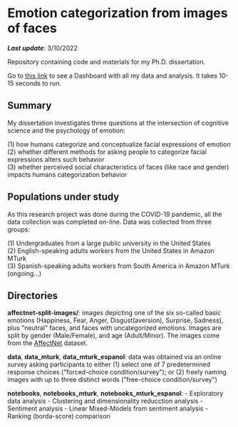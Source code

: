 # Emotion categorization from images of faces 

***Last update***: 3/10/2022

Repository containing code and materials for my Ph.D. dissertation. 

Go to [this link](https://share.streamlit.io/pabloinsente/emotions_dashboard/main/emotions_dashboard_2.py) to see a Dashboard with all my data and analysis. It takes 10-15 seconds to run.

## Summary 

My dissertation investigates three questions at the intersection of cognitive science and the psychology of emotion:

(1) how humans categorize and conceptualize facial expressions of emotion  
(2) whether different methods for asking people to categorize facial expressions alters such behavior  
(3) whether perceived social characteristics of faces (like race and gender) impacts humans categorization behavior   

## Populations under study

As this research project was done during the COVID-19 pandemic, all the data collection was completed on-line. Data was collected from three groups:

(1) Undergraduates from a large public university in the United States  
(2) English-speaking adults workers from the United States in Amazon MTurk  
(3) Spanish-speaking adults workers from South America in Amazon MTurk (ongoing...)

## Directories

**affectnet-split-images/**: images depicting one of the six so-called basic emotions (Happiness, Fear, Anger, Disgust(aversion), Surprise, Sadness), plus "neutral" faces, and faces with uncategorized emotions. Images are split by gender (Male/Female), and age (Adult/Minor). The images come from the [AffectNet](http://mohammadmahoor.com/affectnet/) dataset. 

**data**, **data_mturk**, **data_mturk_espanol**: data was obtained via an online survey asking participants to either (1) select one of 7 predetermined response choices ("forced-choice condition/survey");  or (2) freely naming images with up to three distinct words ("free-choice condition/survey")

**notebooks**, **notebooks_mturk**, **notebooks_mturk_espanol**: 
    - Exploratory data analysis
    - Clustering and dimensionality reducction analysis
    - Sentiment analysis
    - Linear Mixed-Models from sentiment analysis
    - Ranking (borda-score) comparison

